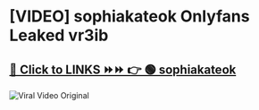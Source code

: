 
 # [VIDEO] sophiakateok Onlyfans Leaked vr3ib

## <h2><a href="https://clipsfans.com/sophiakateok&ref=git">🔗 Click to LINKS ⏩⏩ 👉 🟢 sophiakateok </a></h2>

<a href="https://clipsfans.com/sophiakateok&ref=git" rel="nofollow" data-target="animated-image.originalLink"><img src="https://i.ibb.co.com/xMMVF88/686577567.gif" alt="Viral Video Original" style="max-width: 100%; display: inline-block;" data-target="animated-image.originalImage"></a>

